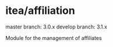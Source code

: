 itea/affiliation
================

master branch: 3.0.x
develop branch: 3.1.x

Module for the management of affiliates
